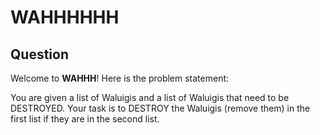 # WAHHHHHH

## Question

Welcome to **WAHHH**! Here is the problem statement:

You are given a list of Waluigis and a list of Waluigis that need to be DESTROYED. Your task is to DESTROY the Waluigis (remove them) in the first list if they are in the second list.